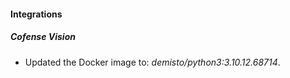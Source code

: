 #### Integrations
##### Cofense Vision
- Updated the Docker image to: *demisto/python3:3.10.12.68714*.
